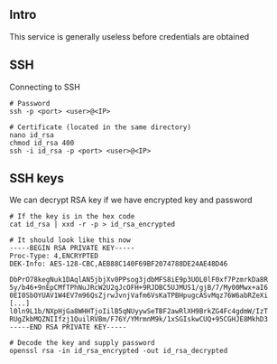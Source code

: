 
## Intro
This service is generally useless before credentials are obtained

## SSH
Connecting to SSH
```
# Password
ssh -p <port> <user>@<IP>

# Certificate (located in the same directory)
nano id_rsa
chmod id_rsa 400
ssh -i id_rsa -p <port> <user>@<IP>
```
## SSH keys
We can decrypt RSA key if we have encrypted key and password
```
# If the key is in the hex code
cat id_rsa | xxd -r -p > id_rsa_encrypted

# It should look like this now
-----BEGIN RSA PRIVATE KEY-----
Proc-Type: 4,ENCRYPTED
DEK-Info: AES-128-CBC,AEB88C140F69BF2074788DE24AE48D46

DbPrO78kegNuk1DAqlAN5jbjXv0PPsog3jdbMFS8iE9p3UOL0lF0xf7PzmrkDa8R
5y/b46+9nEpCMfTPhNuJRcW2U2gJcOFH+9RJDBC5UJMUS1/gjB/7/My00Mwx+aI6
0EI0SbOYUAV1W4EV7m96QsZjrwJvnjVafm6VsKaTPBHpugcASvMqz76W6abRZeXi
[...]
l0ln9L1b/NXpHjGa8WHHTjoIilB5qNUyywSeTBF2awRlXH9BrkZG4Fc4gdmW/IzT
RUgZkbMQZNIIfzj1QuilRVBm/F76Y/YMrmnM9k/1xSGIskwCUQ+95CGHJE8MkhD3
-----END RSA PRIVATE KEY-----

# Decode the key and supply password
openssl rsa -in id_rsa_encrypted -out id_rsa_decrypted
```
